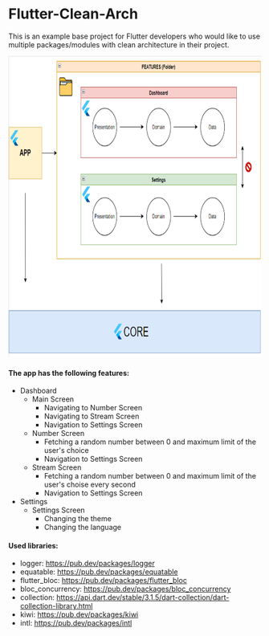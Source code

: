 # Flutter-Clean-Arch

This is an example base project for Flutter developers who would like to use multiple packages/modules with clean architecture in their project.

<p float="left">
  <img src="visual.png" width="800" height="600"/>
</p>

#### The app has the following features:

* Dashboard
  * Main Screen
    * Navigating to Number Screen
    * Navigating to Stream Screen
    * Navigation to Settings Screen
  * Number Screen
    * Fetching a random number between 0 and maximum limit of the user's choice
    * Navigation to Settings Screen
  * Stream Screen
    * Fetching a random number between 0 and maximum limit of the user's choise every second
    * Navigation to Settings Screen
* Settings
  * Settings Screen
    * Changing the theme
    * Changing the language

#### Used libraries:
  * logger: https://pub.dev/packages/logger
  * equatable: https://pub.dev/packages/equatable
  * flutter_bloc: https://pub.dev/packages/flutter_bloc
  * bloc_concurrency: https://pub.dev/packages/bloc_concurrency
  * collection: https://api.dart.dev/stable/3.1.5/dart-collection/dart-collection-library.html
  * kiwi: https://pub.dev/packages/kiwi
  * intl: https://pub.dev/packages/intl

